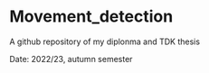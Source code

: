 # Movement_detection

A github repository of my diplonma and TDK thesis


Date: 2022/23, autumn semester 

